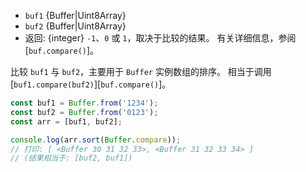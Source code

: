 <!-- YAML
added: v0.11.13
changes:
  - version: v8.0.0
    pr-url: https://github.com/nodejs/node/pull/10236
    description: The arguments can now be `Uint8Array`s.
-->

* `buf1` {Buffer|Uint8Array}
* `buf2` {Buffer|Uint8Array}
* 返回: {integer} `-1`、`0` 或 `1`，取决于比较的结果。 有关详细信息，参阅 [`buf.compare()`]。

比较 `buf1` 与 `buf2`，主要用于 `Buffer` 实例数组的排序。
相当于调用 [`buf1.compare(buf2)`][`buf.compare()`]。

```js
const buf1 = Buffer.from('1234');
const buf2 = Buffer.from('0123');
const arr = [buf1, buf2];

console.log(arr.sort(Buffer.compare));
// 打印: [ <Buffer 30 31 32 33>, <Buffer 31 32 33 34> ]
// (结果相当于: [buf2, buf1])
```

